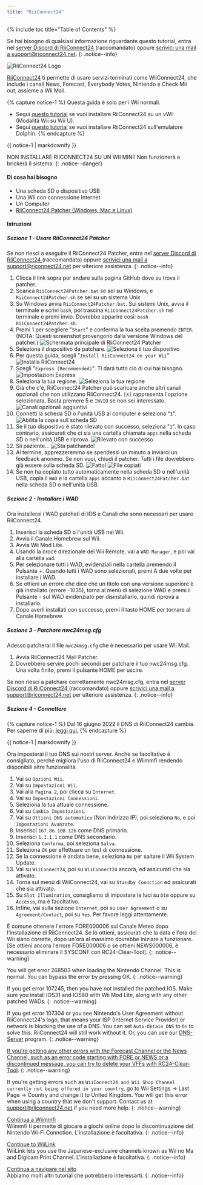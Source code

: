 ```yaml
---
title: "RiiConnect24"
---
```


{% include toc title="Table of Contents" %}

Se hai bisogno di qualsiasi informazione riguardante questo tutorial, entra nel [server Discord di RiiConnect24](https://discord.gg/rc24) (raccomandato) oppure [scrivici una mail a support@riconnect24.net](mailto:support@riiconnect24.net).
{: .notice--info}

![RiiConnect24 Logo](/images/WiiRC24Logo.jpg)

[RiiConnect24](https://rc24.xyz/) ti permette di usare servizi terminati come WiiConnect24, che include i canali News, Forecast, Everybody Votes, Nintendo e Check Mii out, assieme a Wii Mail.

{% capture notice-1 %}
Questa guida è solo per i Wii normali.

- Segui [questo tutorial](riiconnect24-vwii) se vuoi installare RiiConnect24 su un vWii (Modalità Wii su Wii U).
- Segui [questo tutorial](riiconnect24-dolphin) se vuoi installare RiiConnect24 sull'emulatore Dolphin.
{% endcapture %}

<div class="notice--warning">{{ notice-1 | markdownify }}</div>

NON INSTALLARE RIICONNECT24 SU UN WII MINI! Non funzionerà e brickerà il sistema.
{: .notice--danger}

#### Di cosa hai bisogno

* Una scheda SD o dispositivo USB
* Una Wii con connessione Internet
* Un Computer
* [RiiConnect24 Patcher (Windows, Mac e Linux)](https://github.com/RiiConnect24/RiiConnect24-Patcher/releases)

#### Istruzioni

##### Sezione 1 - Usare RiiConnect24 Patcher

Se non riesci a eseguire il RiiConnect24 Patcher, entra nel [server Discord di RiiConnect24 ](https://discord.gg/rc24)(raccomandato) oppure [scrivici una mail a support@riconnect24.net](mailto:support@riiconnect24.net) per ulteriore assistenza.
{: .notice--info}

1. Clicca il link sopra per andare sulla pagina GitHub dove su trova il patcher.
2. Scarica `RiiConnect24Patcher.bat` se sei su Windows, e `RiiConnect24Patcher.sh` se sei su un sistema Unix
3. Su Windows avvia `RiiConnect24Patcher.bat`. Sui sistemi Unix, avvia il terminale e scrivi `bash`, poi trascina `RiiConnect24Patcher.sh` nel terminale e premi invio. Dovrebbe apparire così: `bash RiiConnect24Patcher.sh`.
4. Premi 1 per scegliere "`Start`" e conferma la tua scelta premendo `ENTER`. (NOTA: Questi screenshot provengono dalla versione Windows del patcher.) ![Schermata principale di RiiConnect24 Patcher](/images/RC24_Patcher/1.JPG)
5. Seleziona il dispositivo da patchare. ![Seleziona il tuo dispositivo](/images/RC24_Patcher/2.JPG)
6. Per questa guida, scegli "`Install RiiConnect24 on your Wii`" ![Installa RiiConnect24](/images/RC24_Patcher/3.JPG)
7. Scegli "`Express (Recommended)`". Ti darà tutto ciò di cui hai bisogno. ![Impostazioni Express](/images/RC24_Patcher/4.JPG)
8. Seleziona la tua regione. ![Seleziona la tua regione](/images/RC24_Patcher/5.JPG)
9. Già che c'è, RiiConnect24 Patcher può scaricare anche altri canali opzionali che non utilizzano RiiConnect24. `[X]` rappresenta l'opzione selezionata. Basta premere 5 e `INVIO` se non sei interessato. ![Canali opzionali aggiuntivi](/images/RC24_Patcher/6.JPG)
10. Connetti la scheda SD o l'unità USB al computer e seleziona "`1`". ![Abilita la copia sull scheda SD](/images/RC24_Patcher/7.JPG)
11. Se il tuo dispositivo è stato rilevato con successo, seleziona "`1`". In caso contrario, assicurati che ci sia una cartella chiamata `apps` nella scheda SD o nell'unità USB e riprova. ![Rilevato con successo](/images/RC24_Patcher/8.JPG)
12. Sii paziente... ![Sta patchando!](/images/RC24_Patcher/9.JPG)
13. Al termine, apprezzeremmo se spendessi un minuto a inviarci un feedback anonimo.  Se non vuoi, chiudi il patcher. Tutti i file dovrebbero già essere sulla scheda SD. ![Fatto!](/images/RC24_Patcher/10.JPG) ![File copiati](/images/RC24_Patcher/11.PNG)
14. Se non ha copiato tutto automaticamente nella scheda SD o nell'unità USB, copia il `WAD` e la cartella `apps` accanto a `RiiConnect24Patcher.bat` nella scheda SD o nell'unità USB.

##### Sezione 2 - Installare i WAD

Ora installerai i WAD patchati di IOS e Canali che sono necessari per usare RiiConnect24.

1. Inserisci la scheda SD o l'unità USB nel Wii.
2. Avvia il Canale Homebrew sul Wii.
3. Avvia Wii Mod Lite.
4. Usando la croce direzionale del Wii Remote, vai a `WAD Manager`, e poi vai alla cartella `wad`.
5. Per selezionare tutti i WAD, evidenziali nella cartella premendo il Pulsante +. Quando tutti i WAD sono selezionati, premi A due volte per installare i WAD.
6. Se ottieni un errore che dice che un titolo con una versione superiore è già installato (errore -1035), torna al menù di selezione WAD e premi il Pulsante - sul WAD evidenziato per disinstallarlo, quindi riprova a installarlo.
7. Dopo averli installati con successo, premi il tasto HOME per tornare al Canale Homebrew.

##### Sezione 3 - Patchare nwc24msg.cfg

Adesso patcherai il file `nwc24msg.cfg` che è necessario per usare Wii Mail.

1. Avvia RiiConnect24 Mail Patcher.
2. Dovrebbero servire pochi secondi per patchare il tuo nwc24msg.cfg. Una volta finito, premi il pulsante HOME per uscire.

Se non riesci a patchare correttamente nwc24msg.cfg, entra nel [server Discord di RiiConnect24 ](https://discord.gg/rc24)(raccomandato) oppure [scrivici una mail a support@riconnect24.net](mailto:support@riiconnect24.net) per ulteriore assistenza.
{: .notice--info}

##### Sezione 4 - Connettere

{% capture notice-1 %}
Dal 16 giugno 2022 il DNS di RiiConnect24 cambia. Per saperne di più: [leggi qui.](riiconnect24-dns-update)
{% endcapture %}

<div class="notice--warning">{{ notice-1 | markdownify }}</div>

Ora imposterai il tuo DNS sui nostri server. Anche se facoltativo è consigliato, perché migliora l'uso di RiiConnect24 e Wiimmfi rendendo disponibili altre funzionalità.

1. Vai su `Opzioni Wii`.
2. Vai su `Impostazioni Wii`.
3. Vai alla `Pagina 2`, poi clicca su `Internet`.
4. Vai su `Impostazioni Connessioni`.
5. Seleziona la tua attuale connessione.
6. Vai su `Cambia Impostazioni`.
7. Vai su `Ottieni DNS automatico` (Non Indirizzo IP), poi seleziona `No`, e poi `Impostazioni Avanzate`.
8. Inserisci `167.86.108.126` come DNS primario.
9. Inserisci `1.1.1.1` come DNS secondario.
10. Seleziona `Conferma`, poi seleziona `Salva`.
11. Seleziona `OK` per effettuare un test di connessione.
12. Se la connessione è andata bene, seleziona `No` per saltare il Wii System Update.
13. Vai su `WiiConnect24`, poi su `WiiConnect24` ancora, ed assicurati che sia attivato.
14. Torna sul menù di WiiConnect24, vai su `Standby Connction` ed assicurati che sia attivato.
15. Su `Slot Illumination`, consigliamo di impostare le luci su `Dim` oppure su `Accesso`, ma è facoltativo.
16. Infine, vai sulla sezione `Internet`, poi su `User Agreement` o su `Agreement/Contact`, poi su `Yes`. Per favore leggi attentamente.

È comune ottenere l'errore FORE000006 sul Canale Meteo dopo l'installazione di RiiConnect24. Se lo ottieni, assicurati che la data e l'ora del Wii siano corrette, dopo un'ora al massimo dovrebbe iniziare a funzionare. [Se ottieni ancora l'errore FORE000006 o se ottieni NEWS000006, è necessario eliminare il SYSCONF con RC24-Clear-Tool].
{: .notice--warning}

You will get error 268503 when loading the Nintendo Channel. This is normal. You can bypass the error by pressing OK.
{: .notice--warning}

If you get error 107245, then you have not installed the patched IOS. Make sure you install IOS31 and IOS80 with Wii Mod Lite, along with any other patched WADs.
{: .notice--warning}

If you get error 107304 or you see Nintendo's User Agreement without RiiConnect24's logo, that means your ISP (Internet Service Provider) or network is blocking the use of a DNS. You can set `Auto-Obtain DNS` to `On` to solve this. RiiConnect24 will still work without it. Or, you can use our [DNS-Server](https://github.com/RiiConnect24/DNS-Server/releases/latest) program.
{: .notice--warning}

[If you're getting any other errors with the Forecast Channel or the News Channel, such as an error code starting with FORE or NEWS or a discontinued message, you can try to delete your VFFs with RC24-Clear-Tool](deleting-vffs).
{: .notice--warning}

If you're getting errors such as `WiiConnect24 and Wii Shop Channel currently not being offered in your country`, go to Wii Settings -> Last Page -> Country and change it to United Kingdom. You will get this error when using a country that we don't support. Contact us at [support@riiconnect24.net](mailto:support@riiconnect24.net) if you need more help.
{: .notice--warning}

[Continua a Wiimmfi](wiimmfi)<br> Wiimmfi ti permette di giocare a giochi online dopo la discontinuazione del Nintendo Wi-Fi Connction. L'installazione è facoltativa.
{: .notice--info}

[Continue to WiiLink](wiilink)<br> WiiLink lets you use the Japanese-exclusive channels known as Wii no Ma and Digicam Print Channel. L'installazione è facoltativa.
{: .notice--info}

[Continua a navigare nel sito](site-navigation)<br> Abbiamo molti altri tutorial che potrebbero interessarti.
{: .notice--info}
